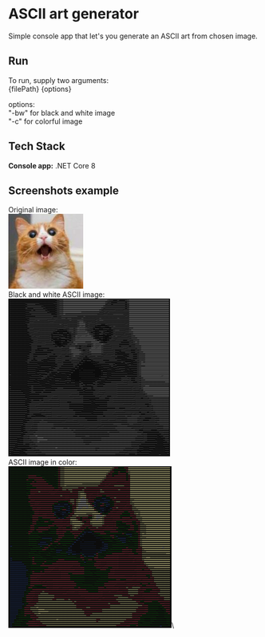 
# ASCII art generator

Simple console app that let's you generate an ASCII art from chosen image.






## Run

To run, supply two arguments:\
{filePath} {options}

options:\
"-bw" for black and white image\
"-c" for colorful image
## Tech Stack

**Console app:** .NET Core 8


## Screenshots example

Original image:\
![App Screenshot](https://github.com/MartaRutkowska/ASCIIArtGenerator/blob/master/cat.jpg)\
Black and white ASCII image:\
![App Screenshot](https://github.com/MartaRutkowska/ASCIIArtGenerator/blob/master/cat_bw.png)\
ASCII image in color:\
![App Screenshot](https://github.com/MartaRutkowska/ASCIIArtGenerator/blob/master/cat_color.png)\



